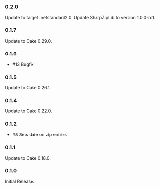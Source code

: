 ### 0.2.0
Update to target .netstandard2.0.
Update SharpZipLib to version 1.0.0-rc1.

### 0.1.7
Update to Cake 0.29.0.

### 0.1.6
* #13 Bugfix

### 0.1.5
Update to Cake 0.26.1.

### 0.1.4
Update to Cake 0.22.0.

### 0.1.2
* #8 Sets date on zip entries

### 0.1.1
Update to Cake 0.18.0.

### 0.1.0
Initial Release.